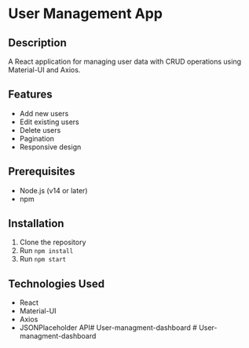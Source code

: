 # User Management App

## Description
A React application for managing user data with CRUD operations using Material-UI and Axios.

## Features
- Add new users
- Edit existing users
- Delete users
- Pagination
- Responsive design

## Prerequisites
- Node.js (v14 or later)
- npm

## Installation
1. Clone the repository
2. Run `npm install`
3. Run `npm start`

## Technologies Used
- React
- Material-UI
- Axios
- JSONPlaceholder API#   U s e r - m a n a g m e n t - d a s h b o a r d  
 #   U s e r - m a n a g m e n t - d a s h b o a r d  
 